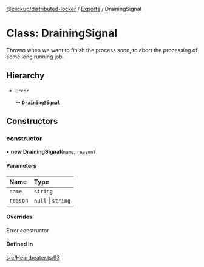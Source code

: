 [@clickup/distributed-locker](../README.md) / [Exports](../modules.md) / DrainingSignal

# Class: DrainingSignal

Thrown when we want to finish the process soon, to abort the processing of
some long running job.

## Hierarchy

- `Error`

  ↳ **`DrainingSignal`**

## Constructors

### constructor

• **new DrainingSignal**(`name`, `reason`)

#### Parameters

| Name | Type |
| :------ | :------ |
| `name` | `string` |
| `reason` | ``null`` \| `string` |

#### Overrides

Error.constructor

#### Defined in

[src/Heartbeater.ts:93](https://github.com/clickup/distributed-locker/blob/master/src/Heartbeater.ts#L93)
